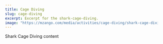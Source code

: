 ```yaml
---
title: Cage Diving
slug: cage-diving
excerpt: Excerpt for the shark-cage-diving.
image: "https://mzango.com/media/activities/cage-diving/shark-cage-diving.jpg"
---
```

Shark Cage Diving content